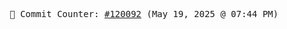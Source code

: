 <p align="center">
    <samp>
        📮 Commit Counter: <a href="https://github.com/Javascript-void0/Javascript-void0/commits/main">#120092</a> (May 19, 2025 @ 07:44 PM)
    </samp>
</p>